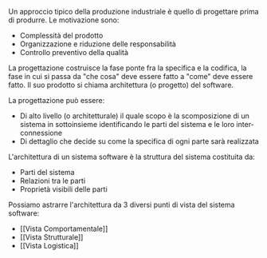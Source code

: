 Un approccio tipico della produzione industriale è quello di progettare prima di produrre. Le motivazione sono:
- Complessità del prodotto
- Organizzazione e riduzione delle responsabilità
- Controllo preventivo della qualità

La progettazione costruisce la fase ponte fra la specifica e la codifica, la fase in cui si passa da "che cosa" deve essere fatto a "come" deve essere fatto. Il suo prodotto si chiama architettura (o progetto) del software.

La progettazione può essere:
- Di alto livello (o architetturale) il quale scopo è la scomposizione di un sistema in sottoinsieme identificando le parti del sistema e le loro inter-connessione
- Di dettaglio che decide su come la specifica di ogni parte sarà realizzata

L'architettura di un sistema software è la struttura del sistema costituita da:
- Parti del sistema
- Relazioni tra le parti
- Proprietà visibili delle parti

Possiamo astrarre l'architettura da 3 diversi punti di vista del sistema software:
- [[Vista Comportamentale]]
- [[Vista Strutturale]]
- [[Vista Logistica]]
